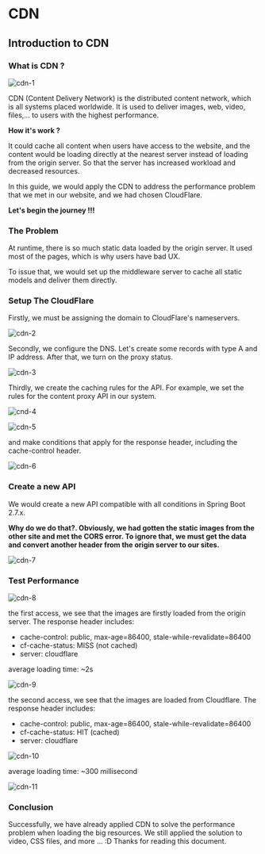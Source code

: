 # CDN
## Introduction to CDN

### What is CDN ? 

![cdn-1](cdn-architecture.png)

CDN (Content Delivery Network) is the distributed content network, which is all systems placed worldwide. It is used to deliver images, web, video, files,... to users with the highest performance.

<strong>How it's work ?</strong>

It could cache all content when users have access to the website, and the content would be loading directly at the nearest server instead of loading from the origin server. So that the server has increased workload and decreased resources.

In this guide, we would apply the CDN to address the performance problem that we met in our website, and we had chosen CloudFlare.

<strong>Let's begin the journey !!!</strong>

### The Problem

At runtime, there is so much static data loaded by the origin server. It used most of the pages, which is why users have bad UX.

To issue that, we would set up the middleware server to cache all static models and deliver them directly.

### Setup The CloudFlare

Firstly, we must be assigning the domain to CloudFlare's nameservers.

![cdn-2](cdn-01.png)

Secondly, we configure the DNS. Let's create some records with type A and IP address. After that, we turn on the proxy status.

![cdn-3](cdn-02.png)

Thirdly, we create the caching rules for the API. For example, we set the rules for the content proxy API in our system.

![cnd-4](cdn-03.png)

![cdn-5](cdn-04.png)

and make conditions that apply for the response header, including the cache-control header.

![cdn-6](cdn-05.png)

### Create a new API

We would create a new API compatible with all conditions in Spring Boot 2.7.x.

<strong>Why do we do that?. Obviously, we had gotten the static images from the other site and met the CORS error. To ignore that, we must get the data and convert another header from the origin server to our sites.</strong>

![cdn-7](cdn-06.png)


### Test Performance

![cdn-8](cdn-07.png)

the first access, we see that the images are firstly loaded from the origin server. The response header includes:
- cache-control: public, max-age=86400, stale-while-revalidate=86400
- cf-cache-status: MISS (not cached)
- server: cloudflare

average loading time: ~2s

![cdn-9](cdn-08.png)

the second access, we see that the images are loaded from Cloudflare. The response header includes:
- cache-control: public, max-age=86400, stale-while-revalidate=86400
- cf-cache-status: HIT (cached)
- server: cloudflare

![cdn-10](cdn-09.png)

average loading time: ~300 millisecond

![cdn-11](cdn-10.png)

### Conclusion

Successfully, we have already applied CDN to solve the performance problem when loading the big resources. We still applied the solution to video, CSS files, and more ... :D Thanks for reading this document.













